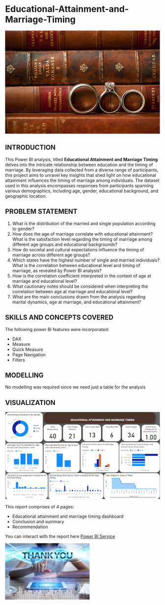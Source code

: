 # Educational-Attainment-and-Marriage-Timing

![](Intro-page.jpg)



## INTRODUCTION


This Power BI analysis, titled **Educational Attainment and Marriage Timing** delves into the intricate relationship between education and the timing of marriage. By leveraging data collected from a diverse range of participants, this project aims to unravel key insights that shed light on how educational attainment influences the timing of marriage among individuals.
The dataset used in this analysis encompasses responses from participants spanning various demographics, including age, gender, educational background, and geographic location.


## PROBLEM STATEMENT


1. What is the distribution of the married and single population according to gender?
2. How does the age of marriage correlate with educational attainment? What is the satisfaction level regarding the timing of marriage among different age groups and educational backgrounds?
3. How do societal and cultural expectations influence the timing of marriage across different age groups?
4. Which states have the highest number of single and married individuals? What is the correlation between educational level and timing of marriage, as revealed by Power BI analysis?
5. How is the correlation coefficient interpreted in the context of age at marriage and educational level?
6. What cautionary notes should be considered when interpreting the correlation between age at marriage and educational level?
7. What are the main conclusions drawn from the analysis regarding marital dynamics, age at marriage, and educational attainment? 

## SKILLS AND CONCEPTS COVERED

The following power Bi features were incorporated:
- DAX
- Measure
- Quick Measure
- Page Navigation
- Filters 

## MODELLING

No modelling was required since we need just a table for the analysis

## VISUALIZATION

![](Visual-Dashboard.png)


This report comprises of 4 pages:
- Educational attainment and marriage timing dashboard
- Conclusion and summary
- Recommendation


You can interact with the report here [Power BI Service](https://app.powerbi.com/groups/ab4dee02-64d2-46c9-9172-d5d2d6a15157/reports/432d0120-843a-4266-a326-0fb3f087f1a4/ReportSection?experience=power-bi)



![](Thank-you-Page.jpeg)




